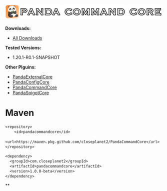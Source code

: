 <h2 align="center">
<br>
<img src="images/PandaCommandCore.png" alt="Panda Command Core" width="600">
<br>
</h2>

**Downloads:**
- [All Downloads](https://github.com/Closeplanet2/PandaCommandCore/releases)

**Tested Versions:**
- 1.20.1-R0.1-SNAPSHOT

**Other Plguins:**
- [PandaExternalCore](https://github.com/Closeplanet2/PandaExternalCore)
- [PandaConfigCore](https://github.com/Closeplanet2/PandaConfigCore)
- [PandaCommandCore](https://github.com/Closeplanet2/PandaCommandCore)
- [PandaSpigotCore](https://github.com/Closeplanet2/PandaSpigotCore)

# Maven
```
<repository>
    <id>pandacommandcore</id>
    <url>https://maven.pkg.github.com/closeplanet2/PandaCommandCore</url>
</repository>
```
```
<dependency>
  <groupId>com.closeplanet2</groupId>
  <artifactId>pandacommandcore</artifactId>
  <version>1.0.0-beta</version>
</dependency>
```
**
